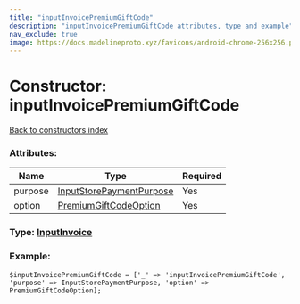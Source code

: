 ```yaml
---
title: "inputInvoicePremiumGiftCode"
description: "inputInvoicePremiumGiftCode attributes, type and example"
nav_exclude: true
image: https://docs.madelineproto.xyz/favicons/android-chrome-256x256.png
---
```

# Constructor: inputInvoicePremiumGiftCode  
[Back to constructors index](/API_docs/constructors/index.html)



### Attributes:

| Name     |    Type       | Required |
|----------|---------------|----------|
|purpose|[InputStorePaymentPurpose](/API_docs/types/InputStorePaymentPurpose.html) | Yes|
|option|[PremiumGiftCodeOption](/API_docs/types/PremiumGiftCodeOption.html) | Yes|



### Type: [InputInvoice](/API_docs/types/InputInvoice.html)


### Example:

```
$inputInvoicePremiumGiftCode = ['_' => 'inputInvoicePremiumGiftCode', 'purpose' => InputStorePaymentPurpose, 'option' => PremiumGiftCodeOption];
```  
